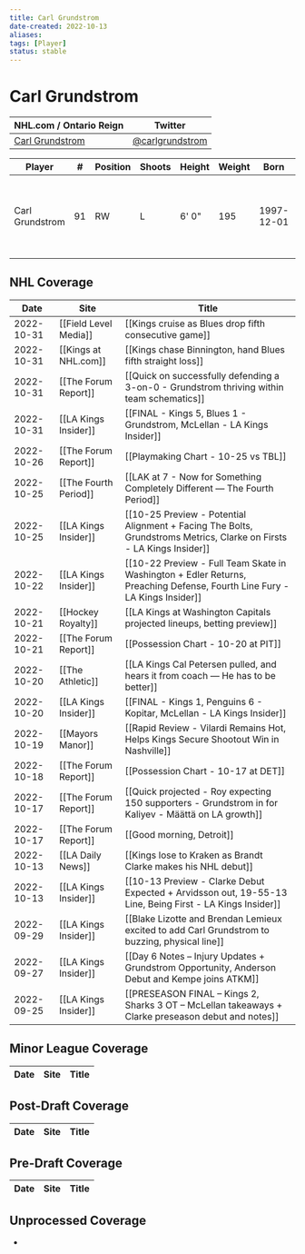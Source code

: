 ```yaml
---
title: Carl Grundstrom
date-created: 2022-10-13
aliases: 
tags: [Player]
status: stable
---
```


# Carl Grundstrom

NHL.com / Ontario Reign | Twitter
-|-
[Carl Grundstrom](https://www.nhl.com/player/carl-grundstrom-8479336) | [@carlgrundstrom](https://twitter.com/carlgrundstrom)

Player | \# | Position | Shoots | Height | Weight | Born | Birthplace | Draft 
-|-|-|-|-|-|-|-|-
Carl Grundstrom | 91 | RW | L | 6' 0" | 195 | 1997-12-01 | Umea, SWE | 2016 TOR, 2nd rd, 27th pk (57th overall)




## NHL  Coverage
| Date       | Site                  | Title                                                                                                                     |
| ---------- | --------------------- | ------------------------------------------------------------------------------------------------------------------------- |
| 2022-10-31 | [[Field Level Media]] | [[Kings cruise as Blues drop fifth consecutive game]]                                                                                    |
| 2022-10-31 | [[Kings at NHL.com]]  | [[Kings chase Binnington, hand Blues fifth straight loss]]                                                                |
| 2022-10-31 | [[The Forum Report]]  | [[Quick on successfully defending a 3-on-0 - Grundstrom thriving within team schematics]]                                 |
| 2022-10-31 | [[LA Kings Insider]]  | [[FINAL - Kings 5, Blues 1 - Grundstrom, McLellan - LA Kings Insider]]                                                    |
| 2022-10-26 | [[The Forum Report]]  | [[Playmaking Chart - 10-25 vs TBL]]                                                                                       |
| 2022-10-25 | [[The Fourth Period]] | [[LAK at 7 - Now for Something Completely Different — The Fourth Period]]                                                 |
| 2022-10-25 | [[LA Kings Insider]]  | [[10-25 Preview - Potential Alignment + Facing The Bolts, Grundstroms Metrics, Clarke on Firsts - LA Kings Insider]]      |
| 2022-10-22 | [[LA Kings Insider]]  | [[10-22 Preview - Full Team Skate in Washington + Edler Returns, Preaching Defense, Fourth Line Fury - LA Kings Insider]] |
| 2022-10-21 | [[Hockey Royalty]]    | [[LA Kings at Washington Capitals projected lineups, betting preview]]                                                    |
| 2022-10-21 | [[The Forum Report]]  | [[Possession Chart - 10-20 at PIT]]                                                                                       |
| 2022-10-20 | [[The Athletic]]      | [[LA Kings Cal Petersen pulled, and hears it from coach — He has to be better]]                                           |
| 2022-10-20 | [[LA Kings Insider]]  | [[FINAL - Kings 1, Penguins 6 - Kopitar, McLellan - LA Kings Insider]]                                                    |
| 2022-10-19 | [[Mayors Manor]]      | [[Rapid Review - Vilardi Remains Hot, Helps Kings Secure Shootout Win in Nashville]]                                      |
| 2022-10-18 | [[The Forum Report]]  | [[Possession Chart - 10-17 at DET]]                                                                                       |
| 2022-10-17 | [[The Forum Report]]  | [[Quick projected - Roy expecting 150 supporters - Grundstrom in for Kaliyev - Määttä on LA growth]]                      |
| 2022-10-17 | [[The Forum Report]]  | [[Good morning, Detroit]]                                                                                                 |
| 2022-10-13 | [[LA Daily News]]     | [[Kings lose to Kraken as Brandt Clarke makes his NHL debut]]                                                             |
| 2022-10-13 | [[LA Kings Insider]]  | [[10-13 Preview - Clarke Debut Expected + Arvidsson out, 19-55-13 Line, Being First - LA Kings Insider]]                  |
| 2022-09-29 | [[LA Kings Insider]]  | [[Blake Lizotte and Brendan Lemieux excited to add Carl Grundstrom to buzzing, physical line]]                            |
| 2022-09-27 | [[LA Kings Insider]]  | [[Day 6 Notes – Injury Updates + Grundstrom Opportunity, Anderson Debut and Kempe joins ATKM]]                            |
| 2022-09-25 | [[LA Kings Insider]]  | [[PRESEASON FINAL – Kings 2, Sharks 3 OT – McLellan takeaways + Clarke preseason debut and notes]]                        |


## Minor League Coverage
Date | Site |  Title
---|---|---



## Post-Draft Coverage
Date | Site |  Title
---|---|---



## Pre-Draft Coverage
Date | Site |  Title
---|---|---


## Unprocessed Coverage
- 
